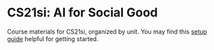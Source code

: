 # CS21si: AI for Social Good

Course materials for CS21si, organized by unit. You may find this [setup guide](http://web.stanford.edu/class/cs21si/setup.html) helpful for getting started.
